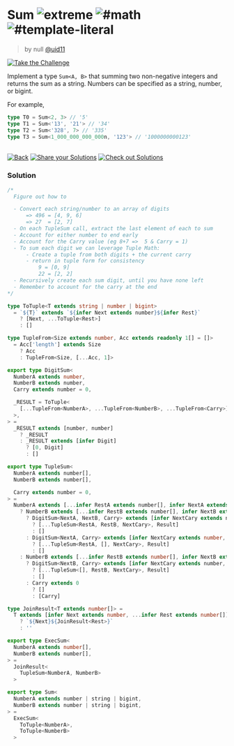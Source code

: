 <!--info-header-start--><h1>Sum <img src="https://img.shields.io/badge/-extreme-b11b8d" alt="extreme"/> <img src="https://img.shields.io/badge/-%23math-999" alt="#math"/> <img src="https://img.shields.io/badge/-%23template--literal-999" alt="#template-literal"/></h1><blockquote><p>by null <a href="https://github.com/uid11" target="_blank">@uid11</a></p></blockquote><p><a href="https://tsch.js.org/476/play" target="_blank"><img src="https://img.shields.io/badge/-Take%20the%20Challenge-3178c6?logo=typescript&logoColor=white" alt="Take the Challenge"/></a> </p><!--info-header-end-->

Implement a type `Sum<A, B>` that summing two non-negative integers and returns the sum as a string. Numbers can be specified as a string, number, or bigint.

For example,

```ts
type T0 = Sum<2, 3> // '5'
type T1 = Sum<'13', '21'> // '34'
type T2 = Sum<'328', 7> // '335'
type T3 = Sum<1_000_000_000_000n, '123'> // '1000000000123'
```


<!--info-footer-start--><br><a href="../../README.md" target="_blank"><img src="https://img.shields.io/badge/-Back-grey" alt="Back"/></a> <a href="https://tsch.js.org/476/answer" target="_blank"><img src="https://img.shields.io/badge/-Share%20your%20Solutions-teal" alt="Share your Solutions"/></a> <a href="https://tsch.js.org/476/solutions" target="_blank"><img src="https://img.shields.io/badge/-Check%20out%20Solutions-de5a77?logo=awesome-lists&logoColor=white" alt="Check out Solutions"/></a> <!--info-footer-end--> 
 
### Solution
 
 
```ts
/*
  Figure out how to

  - Convert each string/number to an array of digits
      => 496 = [4, 9, 6]
      => 27  = [2, 7]
  - On each TupleSum call, extract the last element of each to sum
  - Account for either number to end early
  - Account for the Carry value (eg 8+7 =>  5 & Carry = 1)
  - To sum each digit we can leverage Tuple Math:
      - Create a tuple from both digits + the current carry
      - return in tuple form for consistency
          9 = [0, 9]
          22 = [2, 2]
  - Recursively create each sum digit, until you have none left
  - Remember to account for the carry at the end
*/

type ToTuple<T extends string | number | bigint>
  = `${T}` extends `${infer Next extends number}${infer Rest}`
    ? [Next, ...ToTuple<Rest>]
    : []

type TupleFrom<Size extends number, Acc extends readonly 1[] = []>
  = Acc['length'] extends Size
    ? Acc
    : TupleFrom<Size, [...Acc, 1]>

export type DigitSum<
  NumberA extends number,
  NumberB extends number,
  Carry extends number = 0,

  _RESULT = ToTuple<
    [...TupleFrom<NumberA>, ...TupleFrom<NumberB>, ...TupleFrom<Carry>]['length'] & number
  >,
> =
  _RESULT extends [number, number]
    ? _RESULT
    : _RESULT extends [infer Digit]
      ? [0, Digit]
      : []

export type TupleSum<
  NumberA extends number[],
  NumberB extends number[],

  Carry extends number = 0,
> =
  NumberA extends [...infer RestA extends number[], infer NextA extends number]
    ? NumberB extends [...infer RestB extends number[], infer NextB extends number]
      ? DigitSum<NextA, NextB, Carry> extends [infer NextCary extends number, infer Result]
        ? [...TupleSum<RestA, RestB, NextCary>, Result]
        : []
      : DigitSum<NextA, Carry> extends [infer NextCary extends number, infer Result]
        ? [...TupleSum<RestA, [], NextCary>, Result]
        : []
    : NumberB extends [...infer RestB extends number[], infer NextB extends number]
      ? DigitSum<NextB, Carry> extends [infer NextCary extends number, infer Result]
        ? [...TupleSum<[], RestB, NextCary>, Result]
        : []
      : Carry extends 0
        ? []
        : [Carry]

type JoinResult<T extends number[]> =
  T extends [infer Next extends number, ...infer Rest extends number[]]
    ? `${Next}${JoinResult<Rest>}`
    : ''

export type ExecSum<
  NumberA extends number[],
  NumberB extends number[],
> =
  JoinResult<
    TupleSum<NumberA, NumberB>
  >

export type Sum<
  NumberA extends number | string | bigint,
  NumberB extends number | string | bigint,
> =
  ExecSum<
    ToTuple<NumberA>,
    ToTuple<NumberB>
  >
```
